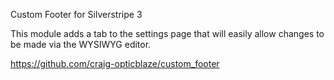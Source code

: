 Custom Footer for Silverstripe 3

This module adds a tab to the settings page that will easily allow changes to be made via the WYSIWYG editor.

https://github.com/craig-opticblaze/custom_footer
